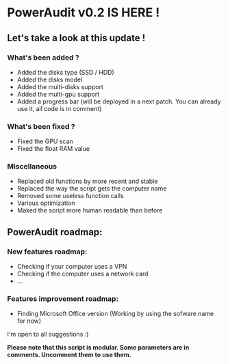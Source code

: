 # PowerAudit v0.2 IS HERE !
## Let's take a look at this update !

### What's been added ?
  - Added the disks type (SSD / HDD)
  - Added the disks model
  - Added the multi-disks support
  - Added the multi-gpu support
  - Added a progress bar (will be deployed in a next patch. You can already use it, all code is in comment)

### What's been fixed ?  
  - Fixed the GPU scan
  - Fixed the float RAM value

### Miscellaneous  
  - Replaced old functions by more recent and stable
  - Replaced the way the script gets the computer name
  - Removed some useless function calls
  - Various optimization
  - Maked the script more human readable than before



## PowerAudit roadmap:

### New features roadmap:
- Checking if your computer uses a VPN
- Checking if the computer uses a network card
- ...

### Features improvement roadmap:
- Finding Microsoft Office version (Working by using the sofware name for now)

I'm open to all suggestions :)

**Please note that this script is modular. Some parameters are in comments. Uncomment them to use them.**
